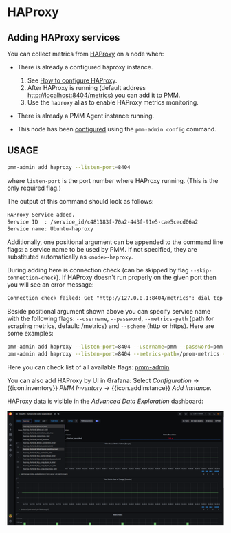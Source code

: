 # HAProxy

## Adding HAProxy services

You can collect metrics from [HAProxy](https://www.haproxy.com/) on a node when:

* There is already a configured haproxy instance.

  1. See [How to configure HAProxy](https://www.haproxy.com/blog/haproxy-exposes-a-prometheus-metrics-endpoint).
  2. After HAProxy is running (default address <http://localhost:8404/metrics>) you can add it to PMM.
  3. Use the `haproxy` alias to enable HAProxy metrics monitoring.

* There is already a PMM Agent instance running.

* This node has been [configured](index.md) using the `pmm-admin config` command.

## USAGE

```sh
pmm-admin add haproxy --listen-port=8404
```

where `listen-port` is the port number where HAProxy running. (This is the only required flag.)

The output of this command should look as follows:

```txt
HAProxy Service added.
Service ID  : /service_id/c481183f-70a2-443f-91e5-cae5cecd06a2
Service name: Ubuntu-haproxy
```

Additionally, one positional argument can be appended to the command line flags: a service name to be used
by PMM. If not specified, they are substituted automatically as `<node>-haproxy`.

During adding here is connection check (can be skipped by flag `--skip-connection-check`).
If HAProxy doesn't run properly on the given port then you will see an error message:

```txt
Connection check failed: Get "http://127.0.0.1:8404/metrics": dial tcp 127.0.0.1:8404: connect: connection refused.
```

Beside positional argument shown above you can specify service name  with the following flags: `--username`, `--password`, `--metrics-path` (path for scraping metrics, default: /metrics) and `--scheme` (http or https). Here are some examples:

```sh
pmm-admin add haproxy --listen-port=8404 --username=pmm --password=pmm new-haproxy
pmm-admin add haproxy --listen-port=8404 --metrics-path=/prom-metrics --scheme=https
```

Here you can check list of all available flags: [pmm-admin](../../details/commands/pmm-admin.md)

You can also add HAProxy by UI in Grafana: Select <i class="uil uil-cog"></i> *Configuration* → {{icon.inventory}} *PMM Inventory* → {{icon.addinstance}} *Add Instance*.

HAProxy data is visible in the *Advanced Data Exploration* dashboard:

![!](../../_images/PMM_Advanced_Data_Exploration_HAProxy.png)

